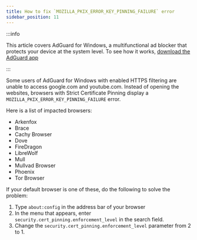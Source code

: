 ```yaml
---
title: How to fix `MOZILLA_PKIX_ERROR_KEY_PINNING_FAILURE` error
sidebar_position: 11
---
```


:::info

This article covers AdGuard for Windows, a multifunctional ad blocker that protects your device at the system level. To see how it works, [download the AdGuard app](https://agrd.io/download-kb-adblock)

:::

Some users of AdGuard for Windows with enabled HTTPS filtering are unable to access google.com and youtube.com. Instead of opening the websites, browsers with Strict Certificate Pinning display a `MOZILLA_PKIX_ERROR_KEY_PINNING_FAILURE` error.

Here is a list of impacted browsers:

- Arkenfox
- Brace
- Cachy Browser
- Dove
- FireDragon
- LibreWolf
- Mull
- Mullvad Browser
- Phoenix
- Tor Browser

If your default browser is one of these, do the following to solve the problem:

1. Type `about:config` in the address bar of your browser
1. In the menu that appears, enter `security.cert_pinning.enforcement_level` in the search field.
1. Change the `security.cert_pinning.enforcement_level` parameter from 2 to 1.
